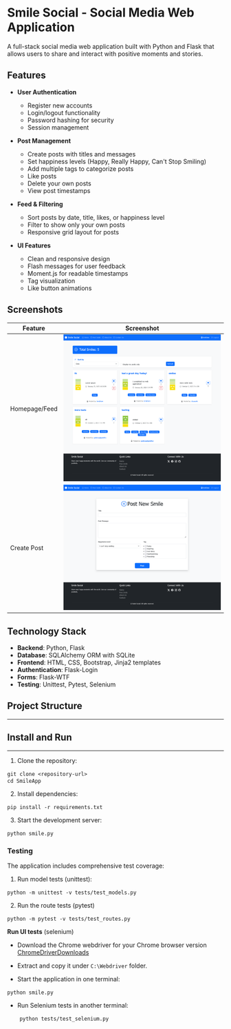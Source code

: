 # Smile Social - Social Media Web Application
A full-stack social media web application built with Python and Flask that allows users to share and interact with positive moments and stories.

## Features
- **User Authentication**
  - Register new accounts
  - Login/logout functionality 
  - Password hashing for security
  - Session management

- **Post Management** 
  - Create posts with titles and messages
  - Set happiness levels (Happy, Really Happy, Can't Stop Smiling)
  - Add multiple tags to categorize posts
  - Like posts
  - Delete your own posts
  - View post timestamps

- **Feed & Filtering**
  - Sort posts by date, title, likes, or happiness level
  - Filter to show only your own posts
  - Responsive grid layout for posts

- **UI Features**
  - Clean and responsive design
  - Flash messages for user feedback
  - Moment.js for readable timestamps
  - Tag visualization
  - Like button animations

## Screenshots
| Feature | Screenshot |
|---------|------------|
| Homepage/Feed | ![Homepage showing post feed](/imgs/SmileHome.png) |
| Create Post | ![Create new post form](/imgs/SmilePost.png) |

## Technology Stack
- **Backend**: Python, Flask
- **Database**: SQLAlchemy ORM with SQLite
- **Frontend**: HTML, CSS, Bootstrap, Jinja2 templates
- **Authentication**: Flask-Login
- **Forms**: Flask-WTF
- **Testing**: Unittest, Pytest, Selenium

## Project Structure

------------------------
## Install and Run
-----------------------

1. Clone the repository:
```
git clone <repository-url>
cd SmileApp
```

2. Install dependencies:
```
pip install -r requirements.txt
```

3. Start the development server:
```
python smile.py
```

### Testing
The application includes comprehensive test coverage:

1. Run model tests (unittest):
``` 
python -m unittest -v tests/test_models.py 
```

2. Run the route tests (pytest)

```
python -m pytest -v tests/test_routes.py
```
**Run UI tests** (selenium)

* Download the Chrome webdriver for your Chrome browser version [ChromeDriverDownloads](https://chromedriver.chromium.org/downloads)

* Extract and copy it under `C:\Webdriver` folder.

* Start the application in one terminal: 
```
python smile.py
```

* Run Selenium tests in another terminal:
```
    python tests/test_selenium.py
```